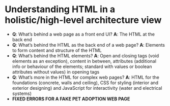 # Understanding HTML in a holistic/high-level architecture view

- **Q**: What’s behind a web page as a front end UI? **A**: The HTML at the back end
- **Q**: What’s behind the HTML as the back end of a web page? **A**: Elements to form content and structure of the HTML
- **Q**: What’s behind the HTML elements? **A**: Open and closing tags (void elements as an exception), content in between, attributes (additional info or behaviour of the elements; standard with values or boolean attributes without values) in opening tags
- **Q**: What’s more in the HTML for complex web pages? **A**: HTML for the foundations (concrete, walls and ceiling), CSS for styling (interior and exterior designing) and JavaScript for interactivity (water and electrical systems)
- **FIXED ERRORS FOR A FAKE PET ADOPTION WEB PAGE**
